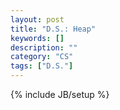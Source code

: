 ```yaml
---
layout: post
title: "D.S.: Heap"
keywords: []
description: ""
category: "CS"
tags: ["D.S."]
---
```

{% include JB/setup %}
